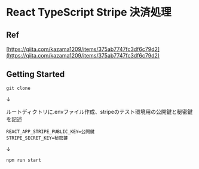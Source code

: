 # React TypeScript Stripe 決済処理

## Ref
[https://qiita.com/kazama1209/items/375ab7747fc3df6c79d2](https://qiita.com/kazama1209/items/375ab7747fc3df6c79d2)

## Getting Started
`git clone`

↓

ルートディクトリに.envファイル作成、stripeのテスト環境用の公開鍵と秘密鍵を記述

```
REACT_APP_STRIPE_PUBLIC_KEY=公開鍵
STRIPE_SECRET_KEY=秘密鍵
```

↓

`npm run start`